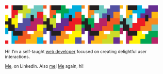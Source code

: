 

![A colorful pattern of squares overlapping each other](./banner.gif 'banner')

Hi! I'm a self-taught [web developer](https://williamwhitaker.dev) focused on creating delightful user interactions.

[Me](https://www.linkedin.com/in/william-whitaker), on LinkedIn.
Also [me](https://codepen.io/w0whitaker)!
[Me](https://williamwhitaker.art) again, hi!
